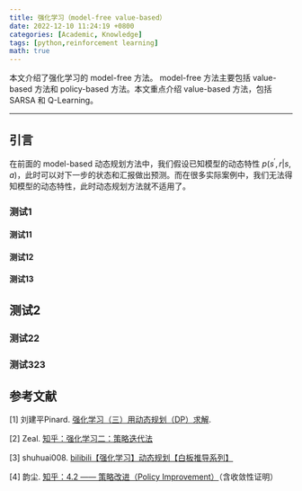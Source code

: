 ```yaml
---
title: 强化学习（model-free value-based）
date: 2022-12-10 11:24:19 +0800
categories: [Academic, Knowledge]
tags: [python,reinforcement learning]
math: true
---
```


本文介绍了强化学习的 model-free 方法。 model-free 方法主要包括 value-based 方法和 policy-based 方法。本文重点介绍 value-based 方法，包括 SARSA 和 Q-Learning。

<!--more-->

---

## 引言

在前面的 model-based 动态规划方法中，我们假设已知模型的动态特性 $p(s^\prime,r \vert s,a)$，此时可以对下一步的状态和汇报做出预测。而在很多实际案例中，我们无法得知模型的动态特性，此时动态规划方法就不适用了。

### 测试1

#### 测试11

#### 测试12

#### 测试13

## 测试2

### 测试22

### 测试323

## 参考文献

[1] 刘建平Pinard. [强化学习（三）用动态规划（DP）求解](https://www.cnblogs.com/pinard/p/9463815.html).

[2] Zeal. [知乎：强化学习二：策略迭代法](https://zhuanlan.zhihu.com/p/358464793)

[3] shuhuai008. [bilibili【强化学习】动态规划【白板推导系列】](https://www.bilibili.com/video/BV1nV411k7ve)

[4] 韵尘. [知乎：4.2 —— 策略改进（Policy Improvement）](https://zhuanlan.zhihu.com/p/537229275)（含收敛性证明）